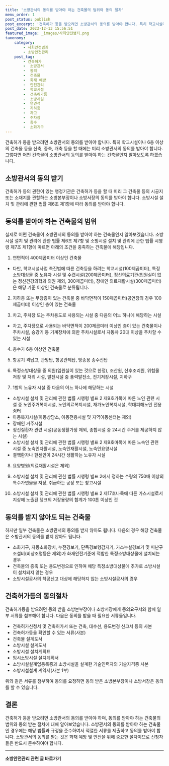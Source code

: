 ```yaml
---
title: '소방관서의 동의를 받아야 하는 건축물의 범위와 동의 절차'
menu_order: 1
post_status: publish
post_excerpt: '건축허가 등을 받으려면 소방관서의 동의를 받아야 합니다. 특히 학교시설이나 6층 이상의 건축물 등을 신축, 증축, 개축 등을 할 때에는 미리 소방관서의 동의를 받아야 합니다. 그렇다면 어떤 건축물이 소방관서의 동의를 받아야 하는 건축물인지 알아보도록 하겠습니다.'
post_date: 2023-12-13 15:56:51
featured_image: _images/사회안전범죄.png
taxonomy:
    category:
        - 사회안전범죄
        - 소방안전관리
    post_tag:
        - 건축허가
        -  소방관서
        -  동의
        -  건축물
        -  화재 예방
        -  안전관리
        -  학교시설
        -  건축허가등
        -  소방시설
        -  연면적
        -  지하층
        -  차고
        -  주차장
        -  층수
        -  소화기구
---
```



건축허가 등을 받으려면 소방관서의 동의를 받아야 합니다. 특히 학교시설이나 6층 이상의 건축물 등을 신축, 증축, 개축 등을 할 때에는 미리 소방관서의 동의를 받아야 합니다. 그렇다면 어떤 건축물이 소방관서의 동의를 받아야 하는 건축물인지 알아보도록 하겠습니다.

## 소방관서의 동의 받기

건축허가 등의 권한이 있는 행정기관은 건축허가 등을 할 때 미리 그 건축물 등의 시공지 또는 소재지를 관할하는 소방본부장이나 소방서장의 동의를 받아야 합니다. 소방시설 설치 및 관리에 관한 법률 제6조 제1항에 따라 동의를 받아야 합니다.

## 동의를 받아야 하는 건축물의 범위

실제로 어떤 건축물이 소방관서의 동의를 받아야 하는 건축물인지 알아보겠습니다. 소방시설 설치 및 관리에 관한 법률 제6조 제7항 및 소방시설 설치 및 관리에 관한 법률 시행령 제7조 제1항에 따르면 아래의 조건을 충족하는 건축물에 해당됩니다.

1. 연면적이 400제곱미터 이상인 건축물
- 다만, 학교시설사업 촉진법에 따른 건축등을 하려는 학교시설(100제곱미터), 특정소방대상물 중 노유자 시설 및 수련시설(200제곱미터), 정신의료기관(입원실이 없는 정신건강의학과 의원 제외, 300제곱미터), 장애인 의료재활시설(300제곱미터)은 해당 기준 이상인 건축물로 분류됩니다.

2. 지하층 또는 무창층이 있는 건축물 중 바닥면적이 150제곱미터(공연장의 경우 100제곱미터) 이상인 층이 있는 건축물

3. 차고, 주차장 또는 주차용도로 사용되는 시설 중 다음의 어느 하나에 해당하는 시설
- 차고, 주차장으로 사용되는 바닥면적이 200제곱미터 이상인 층이 있는 건축물이나 주차시설, 승강기 등 기계장치에 의한 주차시설로서 자동차 20대 이상을 주차할 수 있는 시설

4. 층수가 6층 이상인 건축물

5. 항공기 격납고, 관망탑, 항공관제탑, 방송용 송수신탑

6. 특정소방대상물 중 의원(입원실이 있는 것으로 한정), 조산원, 산후조리원, 위험물 저장 및 처리 시설, 발전시설 중 풍력발전소, 전기저장시설, 지하구

7. 1항의 노유자 시설 중 다음의 어느 하나에 해당하는 시설
- 소방시설 설치 및 관리에 관한 법률 시행령 별표 2 제9호가목에 따른 노인 관련 시설 중 노인주거복지시설, 노인의료복지시설, 재가노인복지시설, 학대피해노인 전용쉼터
- 아동복지시설(아동상담소, 아동전용시설 및 지역아동센터는 제외)
- 장애인 거주시설
- 정신질환자 관련 시설(공동생활가정 제외, 종합시설 중 24시간 주거를 제공하지 않는 시설)
- 소방시설 설치 및 관리에 관한 법률 시행령 별표 2 제9호마목에 따른 노숙인 관련 시설 중 노숙인자활시설, 노숙인재활시설, 노숙인요양시설
- 결핵환자나 한센인이 24시간 생활하는 노유자 시설

8. 요양병원(의료재활시설은 제외)

9. 소방시설 설치 및 관리에 관한 법률 시행령 별표 2에서 정하는 수량의 750배 이상의 특수가연물을 저장, 취급하는 공장 또는 창고시설

10. 소방시설 설치 및 관리에 관한 법률 시행령 별표 2 제17호나목에 따른 가스시설로서 지상에 노출된 탱크의 저장용량의 합계가 100톤 이상인 것

## 동의를 받지 않아도 되는 건축물

하지만 일부 건축물은 소방관서의 동의를 받지 않아도 됩니다. 다음의 경우 해당 건축물은 소방관서의 동의를 받지 않아도 됩니다.

- 소화기구, 자동소화장치, 누전경보기, 단독경보형감지기, 가스누설경보기 및 피난구조설비(비상조명등은 제외)가 화재안전기준에 적합한 특정소방대상물에 설치되는 경우
- 건축물의 증축 또는 용도변경으로 인하여 해당 특정소방대상물에 추가로 소방시설이 설치되지 않는 경우
- 소방시설공사의 착공신고 대상에 해당하지 않는 소방시설공사의 경우

## 건축허가등의 동의절차

건축허가등을 받으려면 동의 받을 소방본부장이나 소방서장에게 동의요구서와 함께 일부 서류를 첨부해야 합니다. 다음은 동의를 받을 때 필요한 서류들입니다.

- 건축허가신청서 및 건축허가서 또는 건축, 대수선, 용도변경 신고서 등의 사본
- 건축허가등을 확인할 수 있는 서류(사본)
- 건축물 설계도서
- 소방시설 설계도서
- 소방시설 설치계획표
- 임시소방시설 설치계획서
- 소방시설설계업등록증과 소방시설을 설계한 기술인력자의 기술자격증 사본
- 소방시설설계 계약서(사본 1부)

위와 같은 서류를 첨부하여 동의를 요청하면 동의 받은 소방본부장이나 소방서장은 동의를 할 수 있습니다.

## 결론

건축허가 등을 받으려면 소방관서의 동의를 받아야 하며, 동의를 받아야 하는 건축물의 범위와 동의 받는 절차에 대해 알아보았습니다. 소방관서의 동의를 받아야 하는 건축물인 경우에는 해당 법률과 규정을 준수하여서 적절한 서류를 제출하고 동의를 받아야 합니다. 소방관서의 동의를 받는 것은 화재 예방 및 안전을 위해 중요한 절차이므로 신청자들은 반드시 준수하여야 합니다.
<!-- wp:separator -->
<hr class="wp-block-separator has-alpha-channel-opacity"/>
<!-- /wp:separator -->

<!-- wp:group {"backgroundColor":"base","layout":{"type":"constrained"}} -->
<div class="wp-block-group has-base-background-color has-background"><!-- wp:paragraph {"align":"center","fontSize":"medium"} -->
<p class="has-text-align-center has-large-font-size"><strong>소방안전관리 관련 글 바로가기</strong></p>
<!-- /wp:paragraph -->


<!-- wp:latest-posts
{"categories":[{"id":30967,"count":19,"description":"","link":"https://uknowlaw.com/category/%ec%86%8c%eb%b0%a9%ec%95%88%ec%a0%84%ea%b4%80%eb%a6%ac/","name":"소방안전관리","slug":"소방안전관리","taxonomy":"category","parent":0,"meta":[],"_links":{"self":[{"href":"https://uknowlaw.com/wp-json/wp/v2/categories/30967"}],"collection":[{"href":"https://uknowlaw.com/wp-json/wp/v2/categories"}],"about":[{"href":"https://uknowlaw.com/wp-json/wp/v2/taxonomies/category"}],"wp:post_type":[{"href":"https://uknowlaw.com/wp-json/wp/v2/posts?categories=30967"}],"curies":[{"name":"wp","href":"https://api.w.org/{rel}","templated":true}]}}],"postsToShow":100,"excerptLength":28,"postLayout":"grid","columns":2,"featuredImageAlign":"left","featuredImageSizeSlug":"large","fontSize":"small"} /--></div>
<!-- /wp:group -->